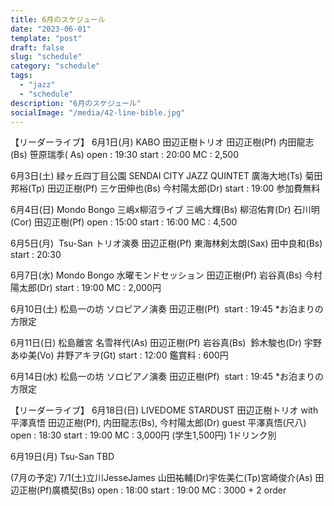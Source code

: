 ```yaml
---
title: 6月のスケジュール
date: "2023-06-01"
template: "post"
draft: false
slug: "schedule"
category: "schedule"
tags:
  - "jazz"
  - "schedule"
description: "6月のスケジュール"
socialImage: "/media/42-line-bible.jpg"
---
```


【リーダーライブ】
6月1日(月) KABO
田辺正樹トリオ
田辺正樹(Pf) 内田龍志(Bs) 笹原瑞季( As)
open : 19:30 start : 20:00
MC : 2,500
 
6月3日(土) 緑ヶ丘四丁目公園
SENDAI CITY JAZZ QUINTET
廣海大地(Ts) 菊田邦裕(Tp) 田辺正樹(Pf) 三ケ田伸也(Bs) 今村陽太郎(Dr)
start : 19:00
参加費無料

6月4日(日) Mondo Bongo
三嶋x柳沼ライブ
三嶋大輝(Bs) 柳沼佑育(Dr) 石川明(Cor) 田辺正樹(Pf) 
open : 15:00 start : 16:00
MC : 4,500

6月5日(月)  Tsu-San
トリオ演奏
田辺正樹(Pf) 東海林剣太朗(Sax) 田中良和(Bs)
start : 20:30

6月7日(水) Mondo Bongo
水曜モンドセッション
田辺正樹(Pf) 岩谷真(Bs) 今村陽太郎(Dr)
start : 19:00
MC : 2,000円

6月10日(土) 松島一の坊
ソロピアノ演奏
田辺正樹(Pf) 
start : 19:45
*お泊まりの方限定

6月11日(日) 松島離宮
名雪祥代(As) 田辺正樹(Pf) 岩谷真(Bs)  鈴木駿也(Dr)
宇野あゆ美(Vo) 井野アキヲ(Gt)
start : 12:00 
鑑賞料 : 600円

6月14日(水) 松島一の坊
ソロピアノ演奏
田辺正樹(Pf) 
start : 19:45
*お泊まりの方限定

【リーダーライブ】
6月18日(日) LIVEDOME STARDUST
田辺正樹トリオ with 平澤真悟
田辺正樹(Pf), 内田龍志(Bs), 今村陽太郎(Dr)
guest 平澤真悟(尺八)
open : 18:30 start : 19:00
MC : 3,000円 (学生1,500円) 1ドリンク別

6月19日(月) Tsu-San
TBD

(7月の予定)
7/1(土)立川JesseJames
山田祐輔(Dr)宇佐美仁(Tp)宮崎俊介(As)
田辺正樹(Pf)廣橋契(Bs)
open : 18:00 start : 19:00
MC : 3000 + 2 order
